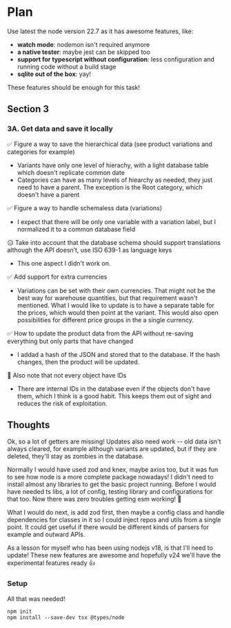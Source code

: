 # Plan

Use latest the node version 22.7 as it has awesome features, like:

- **watch mode**: nodemon isn't required anymore
- **a native tester**: maybe jest can be skipped too
- **support for typescript without configuration**: less configuration and running code without a build stage
- **sqlite out of the box**: yay!

These features should be enough for this task!

## Section 3

### 3A. Get data and save it locally

✅ Figure a way to save the hierarchical data (see product variations and categories for example)

- Variants have only one level of hierachy, with a light database table which doesn't replicate common date
- Categories can have as many levels of hiearchy as needed, they just need to have a parent. The exception is the Root category, which doesn't have a parent

✅ Figure a way to handle schemaless data (variations)

- I expect that there will be only one variable with a variation label, but I normalized it to a common database field

😑 Take into account that the database schema should support translations although the API doesn’t, use ISO 639-1 as language keys

- This one aspect I didn't work on.

✅ Add support for extra currencies

- Variations can be set with their own currencies. That might not be the best way for warehouse quantities, but that requirement wasn't mentioned. What I would like to update is to have a separate table for the prices, which would then point at the variant. This would also open possibilities for different price groups in the a single currency.

✅ How to update the product data from the API without re-saving everything but only parts that have changed

- I addad a hash of the JSON and stored that to the database. If the hash changes, then the product will be updated.

🤞 Also note that not every object have IDs

- There are internal IDs in the database even if the objects don't have them, which I think is a good habit. This keeps them out of sight and reduces the risk of exploitation.

## Thoughts

Ok, so a lot of getters are missing! Updates also need work -- old data isn't always cleared, for example although variants are updated, but if they are deleted, they'll stay as zombies in the database.

Normally I would have used zod and knex, maybe axios too, but it was fun to see how node is a more complete package nowadays! I didn't need to install almost any libraries to get the basic project running. Before I would have needed ts libs, a lot of config, testing library and configurations for that too. Now there was zero troubles getting esm working! 🥳

What I would do next, is add zod first, then maybe a config class and handle dependencies for classes in it so I could inject repos and utils from a single point. It could get useful if there would be different kinds of parsers for example and outward APIs.

As a lesson for myself who has been using nodejs v18, is that I'll need to update! These new features are awesome and hopefully v24 we'll have the experimental features ready 👍

### Setup

All that was needed!

```
npm init
npm install --save-dev tsx @types/node
```

